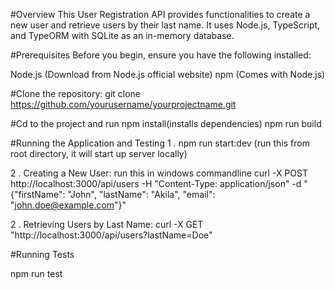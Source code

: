 #Overview
This User Registration API provides functionalities to create a new user and retrieve users by their last name. It uses Node.js, TypeScript, and TypeORM with SQLite as an in-memory database.

#Prerequisites
Before you begin, ensure you have the following installed:

Node.js (Download from Node.js official website)
npm (Comes with Node.js)

#Clone the repository:
git clone https://github.com/yourusername/yourprojectname.git

#Cd to the project and run
npm install(installs dependencies)
npm run build

#Running the Application and Testing
1 . npm run start:dev (run this from root directory, it will start up server locally)

2 . Creating a New User: run this in windows commandline
curl -X POST http://localhost:3000/api/users -H "Content-Type: application/json" -d "{\"firstName\": \"John\", \"lastName\": \"Akila\", \"email\": \"john.doe@example.com\"}"

2 . Retrieving Users by Last Name:
curl -X GET "http://localhost:3000/api/users?lastName=Doe"

#Running Tests

npm run test